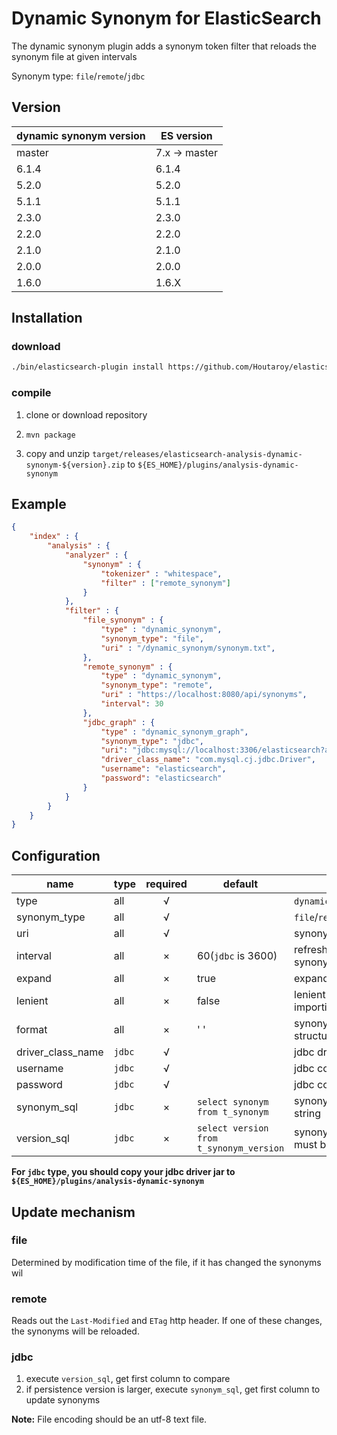 # Dynamic Synonym for ElasticSearch

The dynamic synonym plugin adds a synonym token filter that reloads the synonym file at given intervals

Synonym type: `file`/`remote`/`jdbc`

## Version

dynamic synonym version | ES version
-----------|-----------
master| 7.x -> master
6.1.4 |	6.1.4
5.2.0 |	5.2.0
5.1.1 |	5.1.1
2.3.0 | 2.3.0
2.2.0 | 2.2.0
2.1.0 | 2.1.0
2.0.0 | 2.0.0 
1.6.0 | 1.6.X

## Installation

### download

```bash
./bin/elasticsearch-plugin install https://github.com/Houtaroy/elasticsearch-analysis-dynamic-synonym/releases/download/${version}/elasticsearch-analysis-dynamic-synonym-${version}.zip
```

### compile

1. clone or download repository

2. `mvn package`

3. copy and unzip `target/releases/elasticsearch-analysis-dynamic-synonym-${version}.zip` to `${ES_HOME}/plugins/analysis-dynamic-synonym`

## Example

```json
{
    "index" : {
        "analysis" : {
            "analyzer" : {
                "synonym" : {
                    "tokenizer" : "whitespace",
                    "filter" : ["remote_synonym"]
                }
            },
            "filter" : {
                "file_synonym" : {
                    "type" : "dynamic_synonym",
                    "synonym_type": "file",
                    "uri" : "/dynamic_synonym/synonym.txt",
                },
                "remote_synonym" : {
                    "type" : "dynamic_synonym",
                    "synonym_type": "remote",
                    "uri" : "https://localhost:8080/api/synonyms",
                    "interval": 30
                },
                "jdbc_graph" : {
                    "type" : "dynamic_synonym_graph",
                    "synonym_type": "jdbc",
                    "uri": "jdbc:mysql://localhost:3306/elasticsearch?allowPublicKeyRetrieval=true",
                    "driver_class_name": "com.mysql.cj.jdbc.Driver",
                    "username": "elasticsearch",
                    "password": "elasticsearch"
                }
            }
        }
    }
}
```
## Configuration

| name              | type   | required | default                                 | description                                                  |
| ----------------- | ------ | :------: | --------------------------------------- | ------------------------------------------------------------ |
| type              | all    |    √     |                                         | `dynamic_synonym`/`dynamic_synonym_graph`                    |
| synonym_type      | all    |    √     |                                         | `file`/`remote`/`jdbc`                                       |
| uri               | all    |    √     |                                         | synonyms URI, file path name or URL                          |
| interval          | all    |    ×     | 60(`jdbc` is 3600)                      | refresh interval in seconds for the synonym                  |
| expand            | all    |    ×     | true                                    | expand                                                       |
| lenient           | all    |    ×     | false                                   | lenient on exception thrown when importing a synonym         |
| format            | all    |    ×     | ' '                                     | synonym file format, for WordNet structure this can be set to `wordnet` |
| driver_class_name | `jdbc` |    √     |                                         | jdbc driver class name                                       |
| username          | `jdbc` |    √     |                                         | jdbc connect username                                        |
| password          | `jdbc` |    √     |                                         | jdbc connect password                                        |
| synonym_sql       | `jdbc` |    ×     | `select synonym from t_synonym`         | synonym select SQL, result must be string                    |
| version_sql       | `jdbc` |    ×     | `select version from t_synonym_version` | synonym version select SQL, result must be int               |

**For `jdbc` type, you should copy your jdbc driver jar to `${ES_HOME}/plugins/analysis-dynamic-synonym`**

## Update mechanism

### file

Determined by modification time of the file, if it has changed the synonyms wil

### remote

Reads out the `Last-Modified` and `ETag` http header. If one of these changes, the synonyms will be reloaded. 

### jdbc

1. execute `version_sql`, get first column to compare
2. if persistence version is larger, execute `synonym_sql`, get first column to update synonyms

**Note:** File encoding should be an utf-8 text file. 

